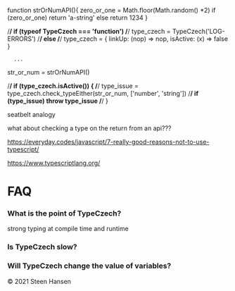 




function strOrNumAPI(){
  zero_or_one = Math.floor(Math.random() *2)
  if (zero_or_one)
    return 'a-string'
  else
    return 1234
}

/**/  if (typeof TypeCzech === 'function')
/**/    type_czech = TypeCzech('LOG-ERRORS')
/**/  else
/**/    type_czech = { linkUp: (nop) => nop, isActive: (x) => false }

      ...

str_or_num = strOrNumAPI()

/**/  if (type_czech.isActive()) {
/**/    type_issue = type_czech.check_typeEither(str_or_num, ['number', 'string'])
/**/    if (type_issue) throw type_issue
/**/  }






seatbelt analogy

what about checking a type on the return from an api???




https://everyday.codes/javascript/7-really-good-reasons-not-to-use-typescript/

https://www.typescriptlang.org/
# FAQ

### What is the point of TypeCzech?

strong typing at compile time and runtime

### Is TypeCzech slow?


### Will TypeCzech change the value of variables?





&copy; 2021 Steen Hansen


